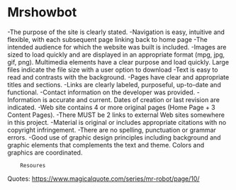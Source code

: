 # Mrshowbot
-The purpose of the site is clearly stated.
-Navigation is easy, intuitive and flexible, with each subsequent page linking back to home page
-The intended audience for which the website was built is included.
-Images are sized to load quickly and are displayed in an appropriate format (mpg, jpg, gif, png). Multimedia elements have a clear purpose and load quickly. Large files indicate the file size with a user option to download
-Text is easy to read and contrasts with the background.
-Pages have clear and appropriate titles and sections.
-Links are clearly labeled, purposeful, up-to-date and functional.
-Contact information on the developer was provided.
-Information is accurate and current. Dates of creation or last revision are indicated.
-Web site contains 4 or more original pages (Home Page + 3 Content Pages).
-There MUST be 2 links to external Web sites somewhere in this project.
-Material is original or includes appropriate citations with no copyright infringement.
-There are no spelling, punctuation or grammar errors.
-Good use of graphic design principles including background and graphic elements that complements the text and theme. Colors and graphics are coordinated.






        Resoures
Quotes: https://www.magicalquote.com/series/mr-robot/page/10/